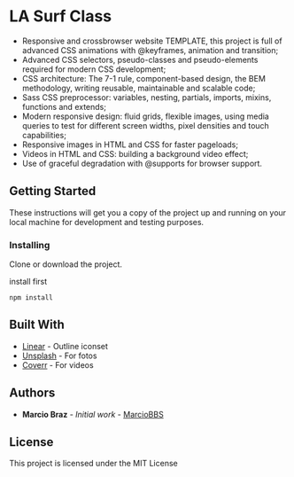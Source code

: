 # LA Surf Class

* Responsive and crossbrowser website TEMPLATE, this project is full of advanced CSS animations with @keyframes, animation and transition;
* Advanced CSS selectors, pseudo-classes and pseudo-elements required for modern CSS development;
* CSS architecture: The 7-1 rule, component-based design, the BEM methodology, writing reusable, maintainable and scalable code;
* Sass CSS preprocessor: variables, nesting, partials, imports, mixins, functions and extends;
* Modern responsive design: fluid grids, flexible images, using media queries to test for different screen widths, pixel densities and touch capabilities;
* Responsive images in HTML and CSS for faster pageloads;
* Videos in HTML and CSS: building a background video effect;
* Use of graceful degradation with @supports for browser support.

## Getting Started

These instructions will get you a copy of the project up and running on your local machine for development and testing purposes.

### Installing 

Clone or download the project.

install first

```
npm install
```

## Built With

* [Linear](https://github.com/linea-io/Linea-Iconset) - Outline iconset
* [Unsplash](https://unsplash.com/) - For fotos
* [Coverr](https://coverr.co/) - For videos


## Authors

* **Marcio Braz** - *Initial work* - [MarcioBBS](https://github.com/MarcioBBS/LA-surf-class)

## License

This project is licensed under the MIT License 
